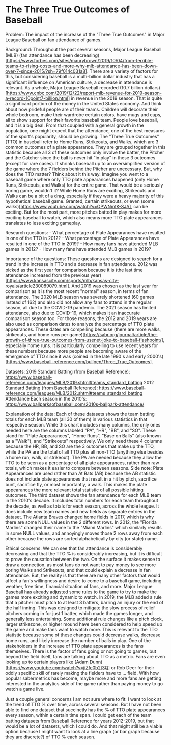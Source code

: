 # **The Three True Outcomes of Baseball**


Problem: 
    The impact of the increase of the "Three True Outcomes" in Major League Baseball on fan attendance of games.


Background: 
    Throughout the past several seasons, Major League Baseball (MLB) (fan attendance has been decreasing) [https://www.forbes.com/sites/maurybrown/2019/10/04/from-terrible-teams-to-rising-costs-and-more-why-mlb-attendance-has-been-down-over-7-since-2015/?sh=79f014c031a8]. There are a variety of factors for this, but considering baseball is a multi-billion dollar industry that has a significant influence on American culture, a decrease in attendance is relevant. As a whole, Major League Baseball recorded (10.7 billion dollars)[https://www.cnbc.com/2019/12/22/report-mlb-revenue-for-2019-season-a-record-10point7-billion.html] in revenue in the 2019 season. That is quite a significant portion of the money in the United States economy. And think about how prideful people are of their teams. Children will decorate their whole bedroom, make their wardrobe certain colors, have mugs and cups, all to show support for their favorite baseball team. People love baseball, and it is a big deal. From that coupled with a general growth in the population, one might expect that the attendance, one of the best measures of the sport's popularity, should be growing. 
    The "Three True Outcomes" (TTO) in baseball refer to Home Runs, Strikeouts, and Walks, which are 3 common outcomes of a plate appearance. They are grouped together in this statistic because all 3 of these outcomes only involve the batter, the Pitcher and the Catcher since the ball is never hit "in play" in these 3 outcomes (except for rare cases). It shrinks baseball up to an oversimplified version of the game where the 7 fielders behind the Pitcher are unecessary. But, why does the TTO matter? Think about it this way. Imagine you went to a baseball game where only TTO plate appearances happened (only Home Runs, Strikeouts, and Walks) for the entire game. That would be a seriously boring game, wouldn't it? While Home Runs are exciting, Strikeouts and Walks can be a bit of a drag, especially if they were a heavy majority of this hypothetical baseball game. Granted, certain strikeouts, or even (some walks)[https://www.youtube.com/watch?v=OPWNmtK-SJA], can be exciting. But for the most part, more pitches batted in play makes for more exciting baseball to watch, which also means more TTO plate appearances translates to less exciting gameplay. 


Research questions: 
    - What percentage of Plate Appearances have resulted in one of the TTO in 2012?
    - What percentage of Plate Appearances have resulted in one of the TTO in 2019?
    - How many fans have attended MLB games in 2012?
    - How many fans have attended MLB games in 2019?


Importance of the questions: 
    These questions are designed to search for a trend in the increase in TTO and a decrease in fan attendance. 2012 was picked as the first year for comparison because it is (the last time attendance increased from the previous year)[https://www.kansascity.com/sports/mlb/kansas-city-royals/article230089079.html]. And 2019 was chosen as the last year for comparison as it is the most recent "normal" season, in terms of fan attendance. The 2020 MLB season was severely shortened (60 games instead of 162) and also did not allow any fans to attend in the regular season, all due to the COVID-19 pandemic. The 2021 season has limited attendance, also due to COVID-19, which makes it an inaccurate comparison season too.
    For those reasons, the 2012 and 2019 years are also used as comparison dates to analyze the percentage of TTO plate appearances. These dates are compelling because (there are more walks, strikeouts, and home runs per game)[https://sabr.org/journal/article/the-growth-of-three-true-outcomes-from-usenet-joke-to-baseball-flashpoint/], especially home runs. It is particularly compelling to use recent years for these numbers because more people are becoming aware of the emergence of TTO since it was (coined in the late 1990's and early 2000's)[https://www.baseball-reference.com/bullpen/Three_True_Outcomes].


Datasets: 
    2019 Standard Batting (from Baseball Reference): https://www.baseball-reference.com/leagues/MLB/2019.shtml#teams_standard_batting
    2012 Standard Batting (from Baseball Reference): https://www.baseball-reference.com/leagues/MLB/2012.shtml#teams_standard_batting
    Attendance Each season in the 2010's: https://www.ballparksofbaseball.com/2010s-ballpark-attendance/

Explanation of the data: 
    Each of these datasets shows the team batting totals for each MLB team (all 30 of them) in various statistics in that respective season. While this chart includes many columns, the only ones needed here are the columns labeled "PA", "HR", "BB", and "SO". These stand for "Plate Appearances", "Home Runs", "Base on Balls" (also known as a "Walk"), and "Strikeouts" respectively. We only need these 4 columns because the HR, BB, and SO are the 3 outcomes that make up the TTO, while the PA are the total of all TTO plus all non-TTO (anything else besides a home run, walk, or strikeout). The PA are needed because they allow the TTO to be seen as a percentage of all plate appearances, rather than raw totals, which makes it easier to compare between seasons. Side note: Plate Appearances are used rather than At Bats (AB) because the AB statistic does not include plate appearances that result in a hit by pitch, sacrifice bunt, sacrifice fly, or most importantly, a walk. This makes the plate appearances the more relevant total statistic of all possible hitting outcomes.
    The third dataset shows the fan attendance for each MLB team in the 2010's decade. It includes total numbers for each team throughout the decade, as well as totals for each season, across the whole league. It does include new team names and new fields as separate entries in the dataset. The Atlanta Braves changed home fields in 2017, which is why there are some NULL values in the 2 different rows. In 2012, the "Florida Marlins" changed their name to the "Miami Marlins" which similarly results in some NULL values, and annoyingly moves those 2 rows away from each other because the rows are sorted alphabetically by city (or state) name. 


Ethical concerns: 
    We can see that fan attendance is considerably decreasing and that the TTO % is considerably increasing, but it is difficult to prove the causation between the two. On the surface it makes sense to draw a connection, as most fans do not want to pay money to see more boring Walks and Strikeouts, and that could explain a decrease in fan attendance. But, the reality is that there are many other factors that would affect a fan's willingness and desire to come to a baseball game, including weather, free time, financial situation of fans, and more. 
    Major League Baseball has already adjusted some rules to the game to try to make the games more exciting and dynamic to watch. In 2019, the MLB added a rule that a pitcher must pitch to at least 3 batters, barring an injury or the end of the half inning. This was designed to mitigate the slow process of relief pitchers coming in for just 1 batter, which made the games longer, and generally less entertaining. Some additional rule changes like a pitch clock, larger strikezone, or higher mound have been considered to help speed up the game and make fans want to watch more. This is relevant to the TTO statistic because some of these changes could decrease walks, decrease home runs, and likely increase the number of balls in play. 
    One of the stakeholders in the increase of TTO plate appearances is the fans themselves. There is the factor of fans going or not going to games, but beyond the field itself, fans are talking about TTO as a metric. Fans are even looking up to certain players like (Adam Dunn) [https://www.youtube.com/watch?v=jiZfc0b2t3Q] or Rob Deer for their oddly specific skill of rarely making the fielders have to ... field. With how popular sabermetrics has become, maybe more and more fans are getting interested in the analytics side of the game rather than paying money to go watch a game live. 
    
    
    
    
Just a couple general concerns I am not sure where to fit: 
    I want to look at the trend of TTO % over time, across several seasons. But I have not been able to find one dataset that succinctly has the % of TTO plate appearances every season, within a certain time span. I could get each of the team batting datasets from Baseball Reference for years 2012-2019, but that would be a lot of datasets, which I could do. And that might still be a viable option because I might want to look at a line graph (or bar graph because they are discrete?) of TTO % each season. 